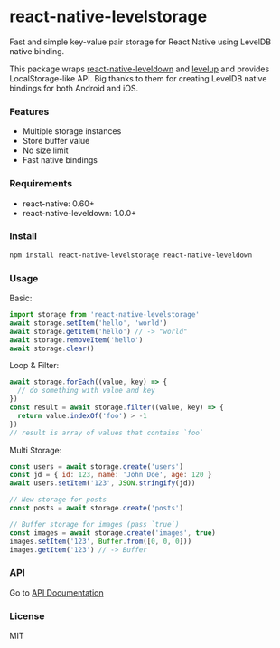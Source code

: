 # react-native-levelstorage

Fast and simple key-value pair storage for React Native using LevelDB native binding.

This package wraps [react-native-leveldown](https://github.com/andymatuschak/react-native-leveldown) and [levelup](https://github.com/Level/levelup) and provides LocalStorage-like API. Big thanks to them for creating LevelDB native bindings for both Android and iOS. 

### Features

- Multiple storage instances
- Store buffer value
- No size limit
- Fast native bindings

### Requirements

- react-native: 0.60+
- react-native-leveldown: 1.0.0+

### Install

```sh
npm install react-native-levelstorage react-native-leveldown
```

### Usage

Basic:
```js
import storage from 'react-native-levelstorage'
await storage.setItem('hello', 'world')
await storage.getItem('hello') // -> "world"
await storage.removeItem('hello')
await storage.clear()
```

Loop & Filter:
```js
await storage.forEach((value, key) => {
  // do something with value and key
})
const result = await storage.filter((value, key) => {
  return value.indexOf('foo') > -1
})
// result is array of values that contains `foo`
```

Multi Storage:
```js
const users = await storage.create('users')
const jd = { id: 123, name: 'John Doe', age: 120 }
await users.setItem('123', JSON.stringify(jd))

// New storage for posts
const posts = await storage.create('posts')

// Buffer storage for images (pass `true`)
const images = await storage.create('images', true)
images.setItem('123', Buffer.from([0, 0, 0]))
images.getItem('123') // -> Buffer
```

### API

Go to [API Documentation](https://rhaldkhein.github.io/react-native-levelstorage/)

### License

MIT